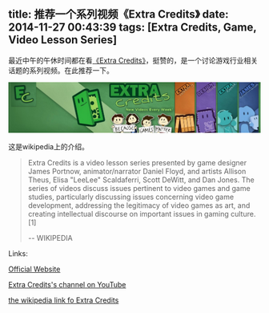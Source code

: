 title: 推荐一个系列视频《Extra Credits》
date: 2014-11-27 00:43:39
tags: [Extra Credits, Game, Video Lesson Series]
---

最近中午的午休时间都在看[《Extra Credits》](http://extra-credits.net/)，挺赞的，是一个讨论游戏行业相关话题的系列视频。在此推荐一下。

![Extra Credits](/images/extra_credits.png)

 <!-- more -->

这是wikipedia上的介绍。

>Extra Credits is a video lesson series presented by game designer James Portnow, animator/narrator Daniel Floyd, and artists Allison Theus, Elisa "LeeLee" Scaldaferri, Scott DeWitt, and Dan Jones. The series of videos discuss issues pertinent to video games and game studies, particularly discussing issues concerning video game development, addressing the legitimacy of video games as art, and creating intellectual discourse on important issues in gaming culture.[1]
>
> -- WIKIPEDIA

Links:

[Official Website](http://extra-credits.net/)

[Extra Credits's channel on YouTube](https://www.youtube.com/user/ExtraCreditz)

[the wikipedia link fo Extra Credits](http://en.wikipedia.org/wiki/Extra_Credits)

